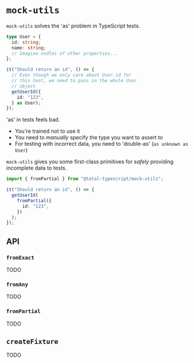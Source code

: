# `mock-utils`

`mock-utils` solves the 'as' problem in TypeScript tests.

```ts
type User = {
  id: string;
  name: string;
  // Imagine oodles of other properties...
};

it("Should return an id", () => {
  // Even though we only care about User.id for
  // this test, we need to pass in the whole User
  // object
  getUserId({
    id: "123",
  } as User);
});
```

'as' in tests feels bad.

- You're trained not to use it
- You need to _manually_ specify the type you want to assert to
- For testing with incorrect data, you need to 'double-as' (`as unknown as User`)

`mock-utils` gives you some first-class primitives for _safely_ providing incomplete data to tests.

```ts
import { fromPartial } from "@total-typescript/mock-utils";

it("Should return an id", () => {
  getUserId(
    fromPartial({
      id: "123",
    })
  );
});
```

## API

### `fromExact`

TODO

### `fromAny`

TODO

### `fromPartial`

TODO

## `createFixture`

TODO
